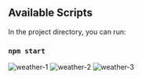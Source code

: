 ## Available Scripts

In the project directory, you can run:

### `npm start`

![weather-1](https://github.com/Natiene/weather-prevision/assets/32619832/79eded16-dbfa-431f-9483-4432ac4067f6)
![weather-2](https://github.com/Natiene/weather-prevision/assets/32619832/905041bc-f15d-49a0-abbc-a9d1149d6f16)
![weather-3](https://github.com/Natiene/weather-prevision/assets/32619832/8517e2d9-f4ea-4671-a246-e37e3207aea6)

